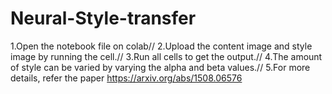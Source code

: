 # Neural-Style-transfer

1.Open the notebook file on colab//
2.Upload the content image and style image by running the cell.//
3.Run all cells to get the output.//
4.The amount of style can be varied by varying the alpha and beta values.//
5.For more details, refer the paper https://arxiv.org/abs/1508.06576
